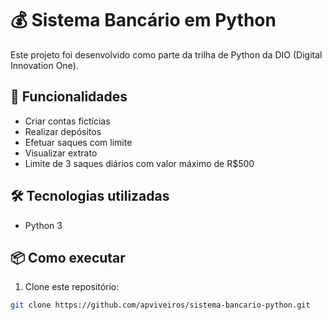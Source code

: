 # 💰 Sistema Bancário em Python

Este projeto foi desenvolvido como parte da trilha de Python da DIO (Digital Innovation One).

## 🚀 Funcionalidades

- Criar contas fictícias
- Realizar depósitos
- Efetuar saques com limite
- Visualizar extrato
- Limite de 3 saques diários com valor máximo de R$500

## 🛠️ Tecnologias utilizadas

- Python 3

## 📦 Como executar

1. Clone este repositório:
```bash
git clone https://github.com/apviveiros/sistema-bancario-python.git
